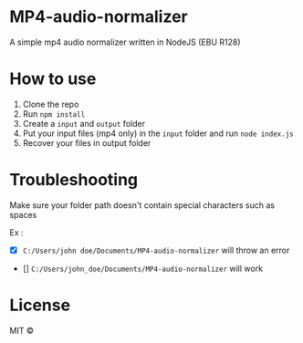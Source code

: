 # MP4-audio-normalizer
A simple mp4 audio normalizer written in NodeJS (EBU R128)


# How to use

1. Clone the repo
2. Run `npm install`
3. Create a `input` and `output` folder
4. Put your input files (mp4 only) in the `input` folder and run `node index.js`
5. Recover your files in output folder


# Troubleshooting

Make sure your folder path doesn't contain special characters such as spaces

Ex : 
- [x] `C:/Users/john doe/Documents/MP4-audio-normalizer` will throw an error
- [] `C:/Users/john_doe/Documents/MP4-audio-normalizer` will work



# License

MIT ©

